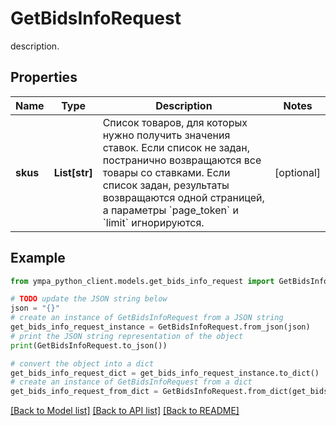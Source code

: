 # GetBidsInfoRequest

description.

## Properties

Name | Type | Description | Notes
------------ | ------------- | ------------- | -------------
**skus** | **List[str]** | Список товаров, для которых нужно получить значения ставок.  Если список не задан, постранично возвращаются все товары со ставками.  Если список задан, результаты возвращаются одной страницей, а параметры &#x60;page_token&#x60; и &#x60;limit&#x60; игнорируются.  | [optional] 

## Example

```python
from ympa_python_client.models.get_bids_info_request import GetBidsInfoRequest

# TODO update the JSON string below
json = "{}"
# create an instance of GetBidsInfoRequest from a JSON string
get_bids_info_request_instance = GetBidsInfoRequest.from_json(json)
# print the JSON string representation of the object
print(GetBidsInfoRequest.to_json())

# convert the object into a dict
get_bids_info_request_dict = get_bids_info_request_instance.to_dict()
# create an instance of GetBidsInfoRequest from a dict
get_bids_info_request_from_dict = GetBidsInfoRequest.from_dict(get_bids_info_request_dict)
```
[[Back to Model list]](../README.md#documentation-for-models) [[Back to API list]](../README.md#documentation-for-api-endpoints) [[Back to README]](../README.md)


